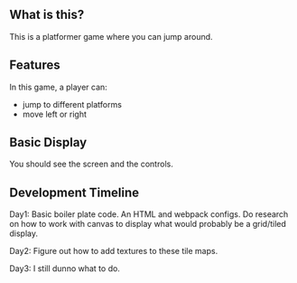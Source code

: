 ## What is this?
This is a platformer game where you can jump around.

## Features
In this game, a player can:

* jump to different platforms
* move left or right

## Basic Display

You should see the screen and the controls.

## Development Timeline

Day1: Basic boiler plate code. An HTML and webpack configs. Do research on how to work with canvas to display what would probably be a grid/tiled display.

Day2: Figure out how to add textures to these tile maps.

Day3: I still dunno what to do.
